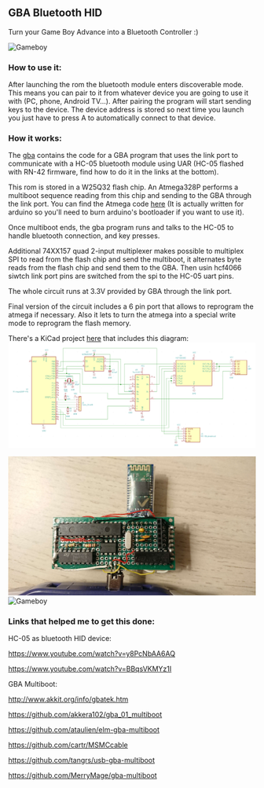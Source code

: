 ## GBA Bluetooth HID ##
Turn your Game Boy Advance into a Bluetooth Controller :)

![Gameboy](images/DSC_0244.JPG?raw=true "GBA")
### How to use it: ###
After launching the rom the bluetooth module enters discoverable mode. This means you can pair to it from whatever device you are going to use it with (PC, phone, Android TV...). After pairing the program will start sending keys to the device. The device address is stored so next time you launch you just have to press A to automatically connect to that device.

### How it works: ###
The [gba](gba) contains the code for a GBA program that uses the link port to communicate with a HC-05 bluetooth module using UAR (HC-05 flashed with RN-42 firmware, find how to do it in the links at the bottom).

This rom is stored in a W25Q32 flash chip. An Atmega328P performs a multiboot sequence reading from this chip and sending to the GBA through the link port. You can find the Atmega code [here](gba-bt-hid-fw) (It is actually written for arduino so you'll need to burn arduino's bootloader if you want to use it).

Once multiboot ends, the gba program runs and talks to the HC-05 to handle bluetooth connection, and key presses.

Additional 74XX157 quad 2-input multiplexer makes possible to multiplex SPI to read from the flash chip and send the multiboot, it alternates byte reads from the flash chip and send them to the GBA. Then usin hcf4066 siwtch link port pins are switched from the spi to the HC-05 uart pins.

The whole circuit runs at 3.3V provided by GBA through the link port.

Final version of the circuit includes a 6 pin port that allows to reprogram the atmega if necessary. Also it lets to turn the atmega into a special write mode to reprogram the flash memory. 

There's a KiCad project [here](circuit) that includes this diagram:
![Diagram](images/Diagram.png?raw=true "GBA")

![Gameboy](images/DSC_0245.jpeg?raw=true "GBA")
![Gameboy](images/DSC_0241.jpg?raw=true "GBA")
### Links that helped me to get this done: ###

HC-05 as bluetooth HID device:

https://www.youtube.com/watch?v=y8PcNbAA6AQ

https://www.youtube.com/watch?v=BBqsVKMYz1I

GBA Multiboot:

http://www.akkit.org/info/gbatek.htm

https://github.com/akkera102/gba_01_multiboot

https://github.com/ataulien/elm-gba-multiboot

https://github.com/cartr/MSMCcable

https://github.com/tangrs/usb-gba-multiboot

https://github.com/MerryMage/gba-multiboot
